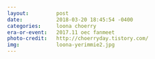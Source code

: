 ```yaml
---
layout:         post
date:           2018-03-20 18:45:54 -0400
categories:     loona choerry
era-or-event:   2017.11 oec fanmeet
photo-credit:   http://choerryday.tistory.com/
img:            loona-yerimmie2.jpg
---
```


